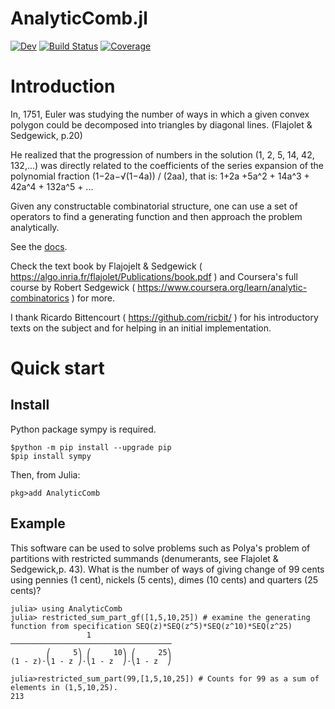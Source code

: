 # AnalyticComb.jl

[![Dev](https://img.shields.io/badge/docs-dev-blue.svg)](https://fargolo.github.io/AnalyticComb.jl/dev/)
[![Build Status](https://github.com/fargolo/AnalyticComb.jl/actions/workflows/CI.yml/badge.svg?branch=main)](https://github.com/fargolo/AnalyticComb.jl/actions/workflows/CI.yml?query=branch%3Amain)
[![Coverage](https://codecov.io/gh/fargolo/AnalyticComb.jl/branch/main/graph/badge.svg)](https://codecov.io/gh/fargolo/AnalyticComb.jl)


# Introduction  

In, 1751, Euler was studying the number of ways in which a given convex polygon could be decomposed into triangles by diagonal lines. (Flajolet & Sedgewick, p.20)

He realized that the progression of numbers in the solution (1, 2, 5, 14, 42, 132,...) was directly related to the coefficients of the series expansion of the polynomial fraction (1−2a−√(1−4a)) / (2aa), that is:
1+2a +5a^2 + 14a^3 + 42a^4 + 132a^5 + ...

Given any constructable combinatorial structure, one can use a set of operators to find a generating function and then approach the problem analytically.

See the [docs](https://fargolo.github.io/AnalyticComb.jl/dev/).

Check the text book by Flajojelt & Sedgewick ( https://algo.inria.fr/flajolet/Publications/book.pdf ) and Coursera's full course by Robert Sedgewick ( https://www.coursera.org/learn/analytic-combinatorics ) for more.  

I thank Ricardo Bittencourt ( https://github.com/ricbit/ ) for his introductory texts on the subject and for helping in an initial implementation.

# Quick start  

## Install

Python package sympy is required. 

```
$python -m pip install --upgrade pip
$pip install sympy
```

Then, from Julia:  
```
pkg>add AnalyticComb
```

## Example

This software can be used to solve problems such as Polya's problem of partitions with restricted summands (denumerants, see Flajolet & Sedgewick,p. 43). What is the number of ways of giving change of 99 cents using pennies (1 cent), nickels (5 cents), dimes (10 cents) and quarters (25 cents)?

```
julia> using AnalyticComb
julia> restricted_sum_part_gf([1,5,10,25]) # examine the generating function from specification SEQ(z)*SEQ(z^5)*SEQ(z^10)*SEQ(z^25)
                 1                  
────────────────────────────────────
        ⎛     5⎞ ⎛     10⎞ ⎛     25⎞
(1 - z)⋅⎝1 - z ⎠⋅⎝1 - z  ⎠⋅⎝1 - z  ⎠

julia>restricted_sum_part(99,[1,5,10,25]) # Counts for 99 as a sum of elements in (1,5,10,25).
213
```

